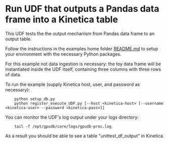 # Run UDF that outputs a Pandas data frame into a Kinetica table

This UDF tests the the output mechanism from Pandas data frame to an output table.

Follow the instructions in the examples home folder [README.md](../README.md) to setup your environment with the 
necessary Python packages.

For this example not data ingestion is necessary: the toy data frame will be instantiated inside the UDF itself, 
containing three columns with three rows of data. 

To run the example (supply Kinetica host, user, and password as necessary):
```
    python setup_db.py
    python register_execute_UDF.py [--host <kinetica-host> [--username <kinetica-user> --password <kinetica-pass>]]
```

You can monitor the UDF's log output under your logs directory:
```
    tail -f /opt/gpudb/core/logs/gpudb-proc.log
```

As a result you should be able to see a table "unittest_df_output" in Kinetica.